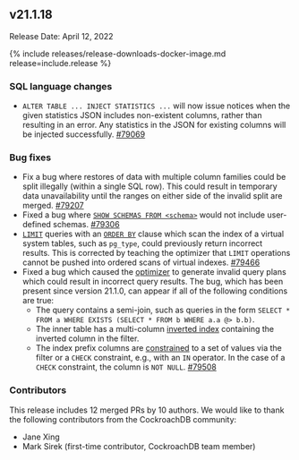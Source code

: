 ## v21.1.18

Release Date: April 12, 2022

{% include releases/release-downloads-docker-image.md release=include.release %}

<h3 id="v21-1-18-sql-language-changes">SQL language changes</h3>

- `ALTER TABLE ... INJECT STATISTICS ...` will now issue notices when the given statistics JSON includes non-existent columns, rather than resulting in an error. Any statistics in the JSON for existing columns will be injected successfully. [#79069][#79069]

<h3 id="v21-1-18-bug-fixes">Bug fixes</h3>

- Fix a bug where restores of data with multiple column families could be split illegally (within a single SQL row). This could result in temporary data unavailability until the ranges on either side of the invalid split are merged. [#79207][#79207]
- Fixed a bug where [`SHOW SCHEMAS FROM <schema>`](../v21.1/show-schemas.html) would not include user-defined schemas. [#79306][#79306]
- [`LIMIT`](../v21.1/limit-offset.html) queries with an [`ORDER BY`](../v21.1/order-by.html) clause which scan the index of a virtual system tables, such as `pg_type`, could previously return incorrect results. This is corrected by teaching the optimizer that `LIMIT` operations cannot be pushed into ordered scans of virtual indexes. [#79466][#79466]
- Fixed a bug which caused the [optimizer](../v21.1/cost-based-optimizer.html) to generate invalid query plans which could result in incorrect query results. The bug, which has been present since version 21.1.0, can appear if all of the following conditions are true:
    - The query contains a semi-join, such as queries in the form `SELECT * FROM a WHERE EXISTS (SELECT * FROM b WHERE a.a @> b.b)`.
    - The inner table has a multi-column [inverted index](../v21.1/inverted-indexes.html) containing the inverted column in the filter.
    - The index prefix columns are [constrained](../v21.1/constraints.html) to a set of values via the filter or a `CHECK` constraint, e.g., with an `IN` operator. In the case of a `CHECK` constraint, the column is `NOT NULL`. [#79508][#79508]

<h3 id="v21-1-18-contributors">Contributors</h3>

This release includes 12 merged PRs by 10 authors.
We would like to thank the following contributors from the CockroachDB community:

- Jane Xing
- Mark Sirek (first-time contributor, CockroachDB team member)

[#79069]: https://github.com/cockroachdb/cockroach/pull/79069
[#79207]: https://github.com/cockroachdb/cockroach/pull/79207
[#79306]: https://github.com/cockroachdb/cockroach/pull/79306
[#79466]: https://github.com/cockroachdb/cockroach/pull/79466
[#79508]: https://github.com/cockroachdb/cockroach/pull/79508
